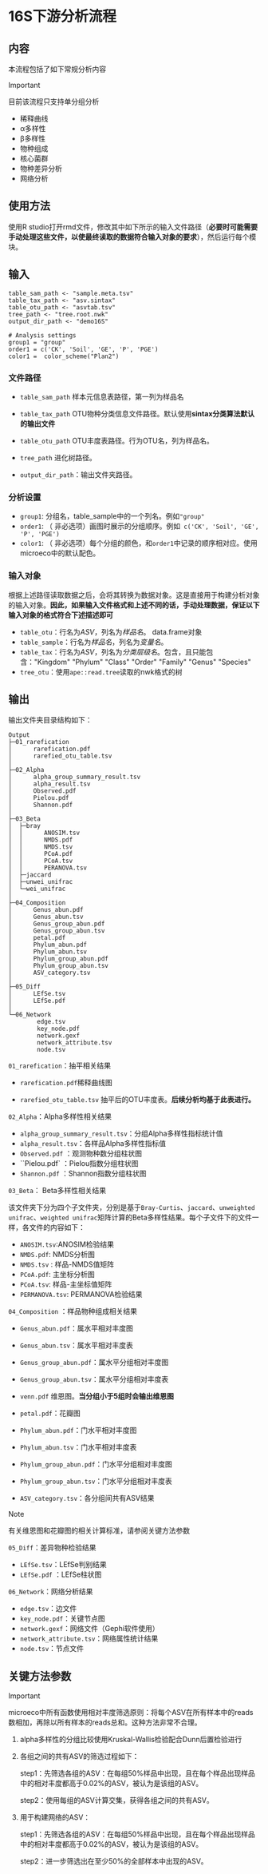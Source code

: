 # 16S下游分析流程

## 内容

本流程包括了如下常规分析内容

> [!Important]
>
> 目前该流程只支持单分组分析

- 稀释曲线
- α多样性
- β多样性
- 物种组成
- 核心菌群
- 物种差异分析
- 网络分析



## 使用方法

使用R studio打开rmd文件，修改其中如下所示的输入文件路径（**必要时可能需要手动处理这些文件，以使最终读取的数据符合输入对象的要求**），然后运行每个模块。



## 输入

```{r set_data}
table_sam_path <- "sample.meta.tsv"
table_tax_path <- "asv.sintax"
table_otu_path <- "asvtab.tsv"
tree_path <- "tree.root.nwk"
output_dir_path <- "demo16S"

# Analysis settings
group1 = "group"
order1 = c('CK', 'Soil', 'GE', 'P', 'PGE')
color1 =  color_scheme("Plan2")
```



### 文件路径

- `table_sam_path` 样本元信息表路径，第一列为样品名
- `table_tax_path` OTU物种分类信息文件路径。默认使用**sintax分类算法默认的输出文件**
- `table_otu_path` OTU丰度表路径。行为OTU名，列为样品名。
- `tree_path` 进化树路径。

- `output_dir_path`：输出文件夹路径。



### 分析设置

- `group1`: 分组名，table_sample中的一个列名。例如`"group"`
- `order1`: （ 非必选项）画图时展示的分组顺序。例如` c('CK', 'Soil', 'GE', 'P', 'PGE')`
- `color1`: （ 非必选项）每个分组的颜色，和`order1`中记录的顺序相对应。使用microeco中的默认配色。



### 输入对象

根据上述路径读取数据之后，会将其转换为数据对象。这是直接用于构建分析对象的输入对象。**因此，如果输入文件格式和上述不同的话，手动处理数据，保证以下输入对象的格式符合下述描述即可**

- `table_otu`：行名为*ASV*，列名为*样品名*。 data.frame对象
- `table_sample`：行名为*样品名*，列名为*变量名*。
- `table_tax`：行名为*ASV*，列名为*分类层级名*。包含，且只能包含："Kingdom" "Phylum"  "Class"   "Order"   "Family"  "Genus"   "Species"
- `tree_otu`：使用`ape::read.tree`读取的nwk格式的树



## 输出

输出文件夹目录结构如下：

~~~shell
Output
├─01_rarefication
│      rarefication.pdf
│      rarefied_otu_table.tsv
│
├─02_Alpha
│      alpha_group_summary_result.tsv
│      alpha_result.tsv
│      Observed.pdf
│      Pielou.pdf
│      Shannon.pdf
│
├─03_Beta
│  ├─bray
│  │      ANOSIM.tsv
│  │      NMDS.pdf
│  │      NMDS.tsv
│  │      PCoA.pdf
│  │      PCoA.tsv
│  │      PERANOVA.tsv
│  ├─jaccard
│  ├─unwei_unifrac
│  └─wei_unifrac
│
├─04_Composition
│      Genus_abun.pdf
│      Genus_abun.tsv
│      Genus_group_abun.pdf
│      Genus_group_abun.tsv
│      petal.pdf
│      Phylum_abun.pdf
│      Phylum_abun.tsv
│      Phylum_group_abun.pdf
│      Phylum_group_abun.tsv
│      ASV_category.tsv
│
├─05_Diff
│      LEfSe.tsv
│      LEfSe.pdf
│
└─06_Network
        edge.tsv
        key_node.pdf
        network.gexf
        network_attribute.tsv
        node.tsv
~~~

`01_rarefication`：抽平相关结果

- `rarefication.pdf`稀释曲线图

- `rarefied_otu_table.tsv` 抽平后的OTU丰度表。**后续分析均基于此表进行。**

`02_Alpha`：Alpha多样性相关结果

- `alpha_group_summary_result.tsv`：分组Alpha多样性指标统计值
- `alpha_result.tsv`：各样品Alpha多样性指标值
- `Observed.pdf` ：观测物种数分组柱状图
- ``Pielou.pdf` ：Pielou指数分组柱状图
- `Shannon.pdf` ：Shannon指数分组柱状图

`03_Beta`： Beta多样性相关结果

该文件夹下分为四个子文件夹，分别是基于`Bray-Curtis`、`jaccard`、`unweighted unifrac`、`weighted unifrac`矩阵计算的Beta多样性结果。每个子文件下的文件一样，各文件的内容如下：

- `ANOSIM.tsv`:ANOSIM检验结果
- `NMDS.pdf`: NMDS分析图
- `NMDS.tsv` : 样品-NMDS值矩阵
- `PCoA.pdf`: 主坐标分析图
- `PCoA.tsv`: 样品-主坐标值矩阵
- `PERMANOVA.tsv`: PERMANOVA检验结果

`04_Composition` ：样品物种组成相关结果

- `Genus_abun.pdf`：属水平相对丰度图

- `Genus_abun.tsv`：属水平相对丰度表
- `Genus_group_abun.pdf`：属水平分组相对丰度图
- `Genus_group_abun.tsv`：属水平分组相对丰度表
- `venn.pdf` 维恩图。**当分组小于5组时会输出维恩图**
- `petal.pdf`：花瓣图
- `Phylum_abun.pdf`：门水平相对丰度图
- `Phylum_abun.tsv`：门水平相对丰度表
- `Phylum_group_abun.pdf`：门水平分组相对丰度图
- `Phylum_group_abun.tsv`：门水平分组相对丰度表
- `ASV_category.tsv`：各分组间共有ASV结果

> [!Note]
>
> 有关维恩图和花瓣图的相关计算标准，请参阅关键方法参数

`05_Diff`：差异物种检验结果

- `LEfSe.tsv`：LEfSe判别结果
- `LEfSe.pdf` ：LEfSe柱状图

`06_Network`：网络分析结果

- `edge.tsv`：边文件
- `key_node.pdf`：关键节点图
- `network.gexf`：网络文件（Gephi软件使用）
- `network_attribute.tsv`：网络属性统计结果
- `node.tsv`：节点文件



## 关键方法参数

> [!Important] 
>
> microeco中所有函数使用相对丰度筛选原则：将每个ASV在所有样本中的reads数相加，再除以所有样本的reads总和。这种方法非常不合理。

1. alpha多样性的分组比较使用Kruskal-Wallis检验配合Dunn后置检验进行

2. 各组之间的共有ASV的筛选过程如下：

   step1：先筛选各组的ASV：在每组50%样品中出现，且在每个样品出现样品中的相对丰度都高于0.02%的ASV，被认为是该组的ASV。

   step2：使用每组的ASV计算交集，获得各组之间的共有ASV。

3. 用于构建网络的ASV：

   step1：先筛选各组的ASV：在每组50%样品中出现，且在每个样品出现样品中的相对丰度都高于0.02%的ASV，被认为是该组的ASV。

   step2：进一步筛选出在至少50%的全部样本中出现的ASV。
